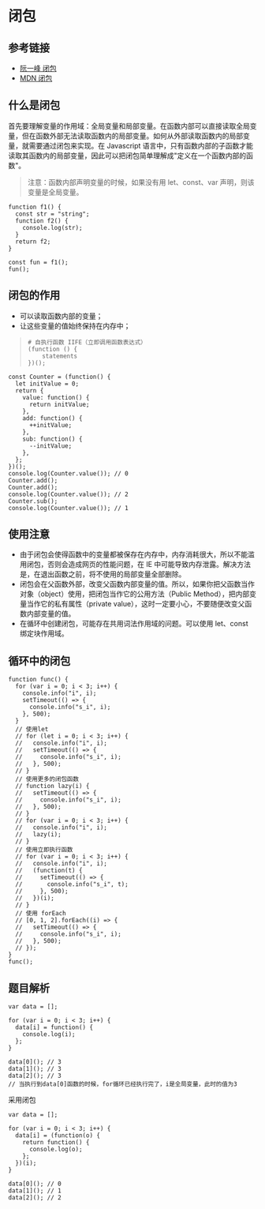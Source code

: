 # 闭包

## 参考链接

- [阮一峰 闭包](https://www.ruanyifeng.com/blog/2009/08/learning_javascript_closures.html)
- [MDN 闭包](https://developer.mozilla.org/zh-CN/docs/Web/JavaScript/Closures)

## 什么是闭包

首先要理解变量的作用域：全局变量和局部变量。在函数内部可以直接读取全局变量，但在函数外部无法读取函数内的局部变量。如何从外部读取函数内的局部变量，就需要通过闭包来实现。在 Javascript 语言中，只有函数内部的子函数才能读取其函数内的局部变量，因此可以把闭包简单理解成"定义在一个函数内部的函数"。

> 注意：函数内部声明变量的时候，如果没有用 let、const、var 声明，则该变量是全局变量。

```
function f1() {
  const str = "string";
  function f2() {
    console.log(str);
  }
  return f2;
}

const fun = f1();
fun();
```

## 闭包的作用

- 可以读取函数内部的变量；
- 让这些变量的值始终保持在内存中；

> ```
> # 自执行函数 IIFE（立即调用函数表达式）
> (function () {
>     statements
> })();
> ```

```
const Counter = (function() {
  let initValue = 0;
  return {
    value: function() {
      return initValue;
    },
    add: function() {
      ++initValue;
    },
    sub: function() {
      --initValue;
    },
  };
})();
console.log(Counter.value()); // 0
Counter.add();
Counter.add();
console.log(Counter.value()); // 2
Counter.sub();
console.log(Counter.value()); // 1
```

## 使用注意

- 由于闭包会使得函数中的变量都被保存在内存中，内存消耗很大，所以不能滥用闭包，否则会造成网页的性能问题，在 IE 中可能导致内存泄露。解决方法是，在退出函数之前，将不使用的局部变量全部删除。
- 闭包会在父函数外部，改变父函数内部变量的值。所以，如果你把父函数当作对象（object）使用，把闭包当作它的公用方法（Public Method），把内部变量当作它的私有属性（private value），这时一定要小心，不要随便改变父函数内部变量的值。
- 在循环中创建闭包，可能存在共用词法作用域的问题。可以使用 let、const 绑定块作用域。

## 循环中的闭包

```
function func() {
  for (var i = 0; i < 3; i++) {
    console.info("i", i);
    setTimeout(() => {
      console.info("s_i", i);
    }, 500);
  }
  // 使用let
  // for (let i = 0; i < 3; i++) {
  //   console.info("i", i);
  //   setTimeout(() => {
  //     console.info("s_i", i);
  //   }, 500);
  // }
  // 使用更多的闭包函数
  // function lazy(i) {
  //   setTimeout(() => {
  //     console.info("s_i", i);
  //   }, 500);
  // }
  // for (var i = 0; i < 3; i++) {
  //   console.info("i", i);
  //   lazy(i);
  // }
  // 使用立即执行函数
  // for (var i = 0; i < 3; i++) {
  //   console.info("i", i);
  //   (function(t) {
  //     setTimeout(() => {
  //       console.info("s_i", t);
  //     }, 500);
  //   })(i);
  // }
  // 使用 forEach
  // [0, 1, 2].forEach((i) => {
  //   setTimeout(() => {
  //     console.info("s_i", i);
  //   }, 500);
  // });
}
func();
```

## 题目解析

```
var data = [];

for (var i = 0; i < 3; i++) {
  data[i] = function() {
    console.log(i);
  };
}

data[0](); // 3
data[1](); // 3
data[2](); // 3
// 当执行到data[0]函数的时候，for循环已经执行完了，i是全局变量，此时的值为3
```

采用闭包

```
var data = [];

for (var i = 0; i < 3; i++) {
  data[i] = (function(o) {
    return function() {
      console.log(o);
    };
  })(i);
}

data[0](); // 0
data[1](); // 1
data[2](); // 2
```

